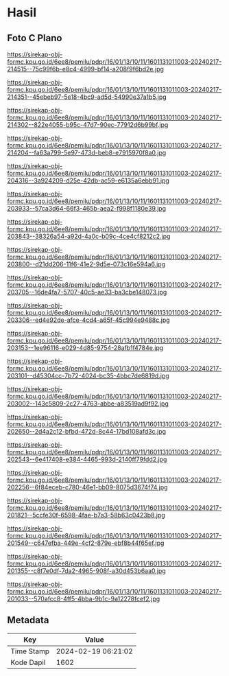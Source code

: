 # Hasil

## Foto C Plano

https://sirekap-obj-formc.kpu.go.id/6ee8/pemilu/pdpr/16/01/13/10/11/1601131011003-20240217-214515--75c99f6b-e8c4-4999-bf14-a208f9f6bd2e.jpg

https://sirekap-obj-formc.kpu.go.id/6ee8/pemilu/pdpr/16/01/13/10/11/1601131011003-20240217-214351--45ebeb97-5e18-4bc9-ad5d-54990e37a1b5.jpg

https://sirekap-obj-formc.kpu.go.id/6ee8/pemilu/pdpr/16/01/13/10/11/1601131011003-20240217-214302--822e4055-b95c-47d7-90ec-77912d6b99bf.jpg

https://sirekap-obj-formc.kpu.go.id/6ee8/pemilu/pdpr/16/01/13/10/11/1601131011003-20240217-214204--fa63a799-5e97-473d-beb8-e7915970f8a0.jpg

https://sirekap-obj-formc.kpu.go.id/6ee8/pemilu/pdpr/16/01/13/10/11/1601131011003-20240217-204316--3a924209-d25e-42db-ac59-e6135a6ebb91.jpg

https://sirekap-obj-formc.kpu.go.id/6ee8/pemilu/pdpr/16/01/13/10/11/1601131011003-20240217-203933--57ca3d64-66f3-465b-aea2-f998f1180e39.jpg

https://sirekap-obj-formc.kpu.go.id/6ee8/pemilu/pdpr/16/01/13/10/11/1601131011003-20240217-203843--38326a54-a92d-4a0c-b09c-4ce4cf8212c2.jpg

https://sirekap-obj-formc.kpu.go.id/6ee8/pemilu/pdpr/16/01/13/10/11/1601131011003-20240217-203800--d21dd206-11f6-41e2-9d5e-073c16e594a6.jpg

https://sirekap-obj-formc.kpu.go.id/6ee8/pemilu/pdpr/16/01/13/10/11/1601131011003-20240217-203705--16de4fa7-5707-40c5-ae33-ba3cbe148073.jpg

https://sirekap-obj-formc.kpu.go.id/6ee8/pemilu/pdpr/16/01/13/10/11/1601131011003-20240217-203306--ed4e92de-afce-4cd4-a65f-45c994e9488c.jpg

https://sirekap-obj-formc.kpu.go.id/6ee8/pemilu/pdpr/16/01/13/10/11/1601131011003-20240217-203153--1ee96116-e029-4d85-9754-28afb1f4784e.jpg

https://sirekap-obj-formc.kpu.go.id/6ee8/pemilu/pdpr/16/01/13/10/11/1601131011003-20240217-203101--d45304cc-7b72-4024-bc35-4bbc7de6819d.jpg

https://sirekap-obj-formc.kpu.go.id/6ee8/pemilu/pdpr/16/01/13/10/11/1601131011003-20240217-203002--143c5809-2c27-4763-abbe-a83519ad9f92.jpg

https://sirekap-obj-formc.kpu.go.id/6ee8/pemilu/pdpr/16/01/13/10/11/1601131011003-20240217-202650--2d4a2c12-bfbd-472d-8c44-17bd108afd3c.jpg

https://sirekap-obj-formc.kpu.go.id/6ee8/pemilu/pdpr/16/01/13/10/11/1601131011003-20240217-202543--6e417408-e384-4465-993d-2140ff79fdd2.jpg

https://sirekap-obj-formc.kpu.go.id/6ee8/pemilu/pdpr/16/01/13/10/11/1601131011003-20240217-202256--6f84eceb-c780-46e1-bb09-8075d3674f74.jpg

https://sirekap-obj-formc.kpu.go.id/6ee8/pemilu/pdpr/16/01/13/10/11/1601131011003-20240217-201821--5ccfe30f-6598-4fae-b7a3-58b63c0423b8.jpg

https://sirekap-obj-formc.kpu.go.id/6ee8/pemilu/pdpr/16/01/13/10/11/1601131011003-20240217-201549--c647efba-449e-4cf2-879e-ebf8b44f65ef.jpg

https://sirekap-obj-formc.kpu.go.id/6ee8/pemilu/pdpr/16/01/13/10/11/1601131011003-20240217-201355--c8f7e0df-7da2-4965-908f-a30d453b6aa0.jpg

https://sirekap-obj-formc.kpu.go.id/6ee8/pemilu/pdpr/16/01/13/10/11/1601131011003-20240217-201033--570afcc8-4ff5-4bba-9b1c-9a12278fcef2.jpg


## Metadata

| Key        | Value               |
| ---------- | ------------------- |
| Time Stamp | 2024-02-19 06:21:02 |
| Kode Dapil | 1602                |



